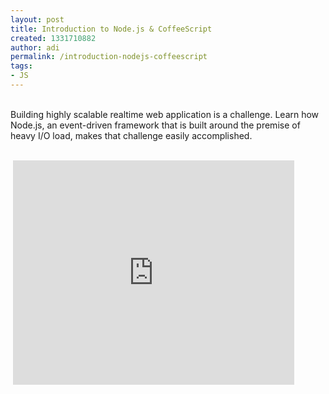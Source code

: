 ```yaml
---
layout: post
title: Introduction to Node.js & CoffeeScript
created: 1331710882
author: adi
permalink: /introduction-nodejs-coffeescript
tags:
- JS
---
```

<div>
<div id="Description" class="FormInput"><br />
Building highly scalable realtime web application is a challenge. Learn how Node.js, an event-driven framework that is built around the premise of heavy I/O load, makes that challenge easily accomplished.</div>
</div>
<div>&nbsp;</div>
<p>&nbsp;<iframe width="450" height="359" frameborder="0" allowfullscreen="" src="http://blip.tv/play/grVLgu_GcQA.html?p=1"></iframe><embed style="display: none;" src="http://a.blip.tv/api.swf#grVLgu_GcQA" type="application/x-shockwave-flash"></embed></p>
<div>
<div>&nbsp;</div>
<br />
<div>&nbsp;</div>
<div>&nbsp;</div>
</div>
<p>&nbsp;</p>

